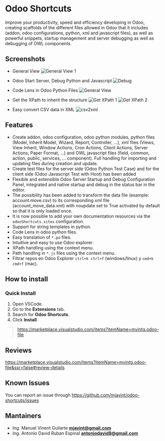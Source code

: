 # Odoo Shortcuts

Improve your productivity, speed and efficiency developing in Odoo, creating scaffolds of the different files allowed in Odoo that it includes (addon, odoo configurations, python, xml and javascript files), as well as powerful snippets, startup management and server debugging as well as debugging of OWL components.

## Screenshots

* General View
  ![General View 1](https://github.com/mjavint/odoo-shortcuts/blob/main/img/general.gif?raw=true)

* Odoo Start Server, Debug Python and Javascript
  ![Debug](https://github.com/mjavint/odoo-shortcuts/blob/main/img/debug.gif?raw=true)

* Code Lens in Odoo Python Files
  ![General View](https://github.com/mjavint/odoo-shortcuts/blob/main/img/codelens.gif?raw=true)

* Get the XPath to inherit the structure
  ![Get XPath 1](https://github.com/mjavint/odoo-shortcuts/blob/main/img/get-XPath-1.png?raw=true)
  ![Get XPath 2](https://github.com/mjavint/odoo-shortcuts/blob/main/img/get-XPath-2.png?raw=true)

* Easy convert CSV data in XML
  ![csv2xml](https://github.com/mjavint/odoo-shortcuts/blob/main/img/transform-csv-xml-data.gif?raw=true)

## Features

* Create addon, odoo configuration, odoo python modules, python files (Model, Inherit Model, Wizard, Report, Controller, ...), xml files (Views, View Inherit, Window Actions, Cron Actions, Client Actions, Server Actions, Paper Format, ...) and OWL javascript files (field, common, action, public, services, ... component). Full handling for importing and updating files during creation and update.
* Create test files for the server side (Odoo Python Test Case) and for the client side (Odoo Javascript Test with Hoot) has been added
* Flexible and extensible Odoo Server Startup and Debug Configuration Panel, integrated and native startup and debug in the status bar in the editor.
* The possibility has been added to transform the data file (example: account.move.csv) to its corresponding xml file (account_move_data.xml) with noupdate set to True activated by default so that it is only loaded once.
* It is now possible to add your own documentation resources via the `odooShortcuts.sites` configuration.
* Support for string templates in python.
* Code Lens in odoo python files.
* Easy translation of `*.po` files.
* Intuitive and easy to use Odoo explorer.
* XPath handling using the context menu.
* Path handling in `*.js` files using the context menu.
* Filtrar repos en Odoo Explorer `ctrl+k ctrl+f` (windows/linux) y `cmd+k cmd+f` (mac).

## How to install

### Quick Install

1. Open VSCode.
2. Go to the **Extensions** tab.
3. Search for **Odoo Shortcuts**.
4. Click **Install**.

> <https://marketplace.visualstudio.com/items?itemName=mvintg.odoo-file>

## Reviews

<https://marketplace.visualstudio.com/items?itemName=mvintg.odoo-file&ssr=false#review-details>

## Known Issues

You can report an issue through <https://github.com/mjavint/odoo-shortcuts/issues>

## Mantainers

* Ing. Manuel Vinent Guilarte  **[mjavint@gmail.com](mjavint@gmail.com)**
* Ing. Antonio David Ruban Espinal **[antoniodavid8@gmail.com](antoniodavid8@gmail.com)**
